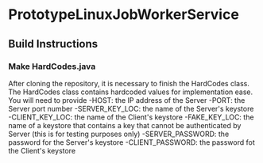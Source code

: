 # PrototypeLinuxJobWorkerService

## Build Instructions

### Make HardCodes.java
After cloning the repository, it is necessary to finish the HardCodes class. The HardCodes class contains hardcoded values for implementation ease. You will need to provide
-HOST: the IP address of the Server
-PORT: the Server port number
-SERVER_KEY_LOC: the name of the Server's keystore
-CLIENT_KEY_LOC: the name of the Client's keystore
-FAKE_KEY_LOC: the name of a keystore that contains a key that cannot be authenticated by Server (this is for testing purposes only)
-SERVER_PASSWORD: the password for the Server's keystore
-CLIENT_PASSWORD: the password fot the Client's keystore

